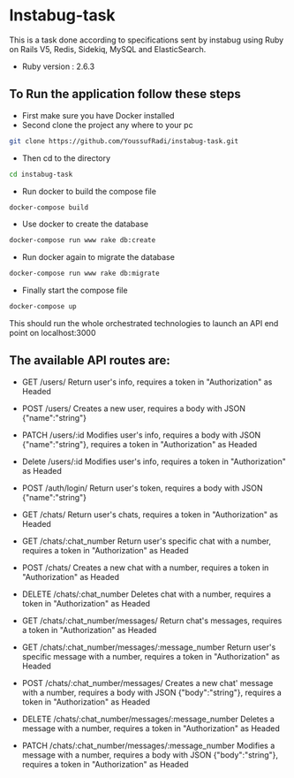 # Instabug-task

This is a task done according to specifications sent by instabug using Ruby on Rails V5, Redis, Sidekiq, MySQL and ElasticSearch.

- Ruby version : 2.6.3

## To Run the application follow these steps

- First make sure you have Docker installed
- Second clone the project any where to your pc

```bash
git clone https://github.com/YoussufRadi/instabug-task.git
```

- Then cd to the directory

```bash
cd instabug-task
```

- Run docker to build the compose file

```bash
docker-compose build
```

- Use docker to create the database

```bash
docker-compose run www rake db:create
```

- Run docker again to migrate the database

```bash
docker-compose run www rake db:migrate
```

- Finally start the compose file

```bash
docker-compose up
```

This should run the whole orchestrated technologies to launch an API end point on localhost:3000

## The available API routes are:

- GET /users/ Return user's info, requires a token in "Authorization" as Headed
- POST /users/ Creates a new user, requires a body with JSON {"name":"string"}
- PATCH /users/:id Modifies user's info, requires a body with JSON {"name":"string"}, requires a token in "Authorization" as Headed
- Delete /users/:id Modifies user's info, requires a token in "Authorization" as Headed
- POST /auth/login/ Return user's token, requires a body with JSON {"name":"string"}

- GET /chats/ Return user's chats, requires a token in "Authorization" as Headed
- GET /chats/:chat_number Return user's specific chat with a number, requires a token in "Authorization" as Headed
- POST /chats/ Creates a new chat with a number, requires a token in "Authorization" as Headed
- DELETE /chats/:chat_number Deletes chat with a number, requires a token in "Authorization" as Headed

- GET /chats/:chat_number/messages/ Return chat's messages, requires a token in "Authorization" as Headed
- GET /chats/:chat_number/messages/:message_number Return user's specific message with a number, requires a token in "Authorization" as Headed
- POST /chats/:chat_number/messages/ Creates a new chat' message with a number, requires a body with JSON {"body":"string"}, requires a token in "Authorization" as Headed
- DELETE /chats/:chat_number/messages/:message_number Deletes a message with a number, requires a token in "Authorization" as Headed
- PATCH /chats/:chat_number/messages/:message_number Modifies a message with a number, requires a body with JSON {"body":"string"}, requires a token in "Authorization" as Headed
